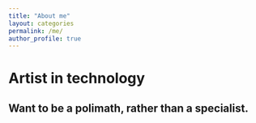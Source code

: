 ```yaml
---
title: "About me"
layout: categories
permalink: /me/
author_profile: true
---
```


# Artist in technology

## Want to be a polimath, rather than a specialist.